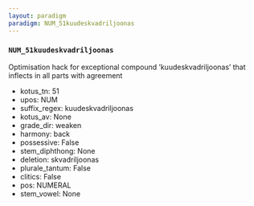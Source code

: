 ```yaml
---
layout: paradigm
paradigm: NUM_51kuudeskvadriljoonas
---
```

### ` NUM_51kuudeskvadriljoonas `

Optimisation hack for exceptional compound ’kuudeskvadriljoonas’ that inflects in all parts with agreement
* kotus_tn: 51
* upos: NUM
* suffix_regex: kuudeskvadriljoonas
* kotus_av: None
* grade_dir: weaken
* harmony: back
* possessive: False
* stem_diphthong: None
* deletion: skvadriljoonas
* plurale_tantum: False
* clitics: False
* pos: NUMERAL
* stem_vowel: None
